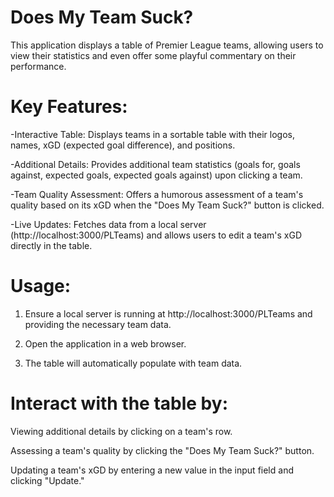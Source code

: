 # Does My Team Suck? 

This application displays a table of Premier League teams, allowing users to view their statistics and even offer some playful commentary on their performance.



# Key Features:

-Interactive Table: Displays teams in a sortable table with their logos, names, xGD (expected goal difference), and positions.

-Additional Details: Provides additional team statistics (goals for, goals against, expected goals, expected goals against) upon clicking a team.

-Team Quality Assessment: Offers a humorous assessment of a team's quality based on its xGD when the "Does My Team Suck?" button is clicked.

-Live Updates: Fetches data from a local server (http://localhost:3000/PLTeams) and allows users to edit a team's xGD directly in the table.



# Usage:

1. Ensure a local server is running at http://localhost:3000/PLTeams and providing the necessary team data.

2. Open the application in a web browser.


3. The table will automatically populate with team data.

# Interact with the table by:

Viewing additional details by clicking on a team's row.

Assessing a team's quality by clicking the "Does My Team Suck?" button.

Updating a team's xGD by entering a new value in the input field and clicking "Update."


